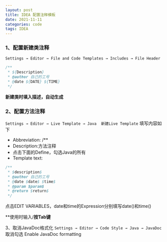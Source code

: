 ```yaml
---
layout: post
title: IDEA 配置注释模板
date: 2021-11-11
categories: code
tags: IDEA
---
```


> 

### 1、配置新建类注释

`Settings → Editor → File and Code Templates → Includes → File Header`

```java
/**
 * ${Description}
 * @author 自己的工号
 * @date ${DATE} ${TIME}
 */
```

**新建类时填入描述，自动生成**

### 2、配置方法注释

`Settings → Editor → Live Template → Java  新建Live Template`
填写内容如下

* Abbreviation: /**
* Description:方法注释
* 点击下面的Define，勾选Java的所有
* Template text:

```java
/**
 * $description$
 * @author 自己的工号
 * @date $date$ $time$
 * @param $param$
 * @return $return$
 */
```

点击EDIT VARIABLES，date和time的Expression分别填写date()和time()

**使用时输入/**按Tab键**

3、取消JavaDoc格式化
`Settings → Editor → Code Style → Java → JavaDoc`
取消勾选 Enable JavaDoc formatting
